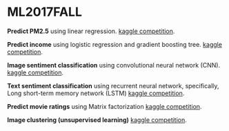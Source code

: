 # ML2017FALL

**Predict PM2.5** using linear regression. 
[kaggle competition](https://www.kaggle.com/c/ml-2017fall-hw1).

**Predict income** using logistic regression and gradient boosting tree.
[kaggle competition](https://www.kaggle.com/c/ml-2017fall-hw2).

**Image sentiment classification** using convolutional neural network (CNN).
[kaggle competition](https://www.kaggle.com/c/ml-2017fall-hw3).

**Text sentiment classification** using recurrent neural network, specifically, Long short-term memory network (LSTM)
[kaggle competition](https://www.kaggle.com/c/ml-2017fall-hw4).

**Predict movie ratings** using Matrix factorization
[kaggle competition](https://www.kaggle.com/c/ml2017-fall-hw5).

**Image clustering (unsupervised learning)**
[kaggle competition](https://www.kaggle.com/c/ml2017fall-hw6).
